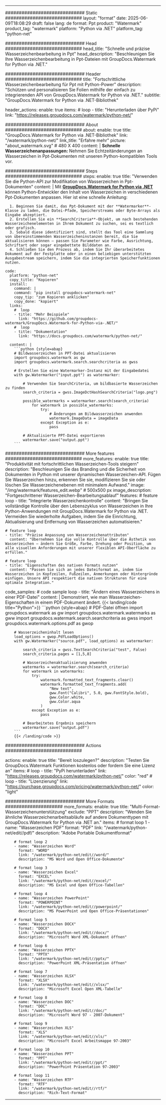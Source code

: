 
---
############################# Static ############################
layout: "format"
date:  2025-06-09T18:08:29
draft: false
lang: de
format: Ppt
product: "Watermark"
product_tag: "watermark"
platform: "Python via .NET"
platform_tag: "python-net"

############################# Head ############################
head_title: "Schnelle und präzise Wasserzeichenbearbeitung in Ppt"
head_description: "Beschleunigen Sie Ihre Wasserzeichenbearbeitung in Ppt-Dateien mit GroupDocs.Watermark for Python via .NET."

############################# Header ############################
title: "Fortschrittliche Wasserzeichenbearbeitung für Ppt mit Python-Power" 
description: "Schützen und personalisieren Sie Folien mithilfe der einfach zu integrierenden API von GroupDocs.Watermark for Python via .NET."
subtitle: "GroupDocs.Watermark for Python via .NET-Bibliothek" 

header_actions:
  enable: true
  items:
    #  loop
    - title: "Herunterladen über PyPi"
      link: "https://releases.groupdocs.com/watermark/python-net/"
      
############################# About ############################
about:
    enable: true
    title: "GroupDocs.Watermark for Python via .NET-Bibliothek"
    link: "/watermark/python-net/"
    link_title: "Erfahre mehr"
    picture: "about_watermark.svg" # 480 X 400
    content: |
       **Schnelle Wasserzeichenanpassungen:** Nehmen Sie Echtzeitänderungen an Wasserzeichen in Ppt-Dokumenten mit unseren Python-kompatiblen Tools vor.

############################# Steps ############################
steps:
    enable: true
    title: "Verwenden Sie die Python-API zur Modifikation von Wasserzeichen in Ppt-Dokumenten"
    content: |
      Mit **[GroupDocs.Watermark for Python via .NET](https://products.groupdocs.com/watermark/python-net/)** können Python-Entwickler den Inhalt von Wasserzeichen in verschiedenen Ppt-Dokumenten anpassen. Hier ist eine schnelle Anleitung:
      
      1. Beginnen Sie damit, das Ppt-Dokument mit der **Watermarker**-Klasse zu laden, die Datei-Pfade, Speicherstreams oder Byte-Arrays als Eingabe akzeptiert.
      2. Erstellen Sie ein **SearchCriteria**-Objekt, um nach bestehenden Wasserzeichenelementen in Ihrem Dokument zu suchen, sei es textlich oder grafisch.
      3. Sobald diese identifiziert sind, stellt das Tool eine Sammlung von übereinstimmenden Wasserzeicheninstanzen bereit, die Sie aktualisieren können – passen Sie Parameter wie Farbe, Ausrichtung, Schriftart oder sogar eingebettete Bilddaten an.
      4. Schließen Sie den Prozess ab, indem Sie Ihr überarbeitetes Dokument auf der Festplatte oder in einen beliebigen unterstützten Ausgabestream speichern, indem Sie die integrierten Speicherfunktionen nutzen.
   
    code:
      platform: "python-net"
      copy_title: "Kopieren"
      install:
        command: |
        command: "pip install groupdocs-watermark-net"
        copy_tip: "zum Kopieren anklicken"
        copy_done: "kopiert"
      links:
        #  loop
        - title: "Mehr Beispiele"
          link: "https://github.com/groupdocs-watermark/GroupDocs.Watermark-for-Python-via-.NET/"
        #  loop
        - title: "Dokumentation"
          link: "https://docs.groupdocs.com/watermark/python-net/"
          
      content: |
        ```python {style=abap}
        # Bildwasserzeichen in PPT-Datei aktualisieren
        import groupdocs.watermark as gw
        import groupdocs.watermark.search.searchcriteria as gwss

        # Erstellen Sie eine Watermarker-Instanz mit der Eingabedatei
        with gw.Watermarker("input.ppt") as watermarker:

            # Verwenden Sie SearchCriteria, um bildbasierte Wasserzeichen zu finden
            search_criteria = gwss.ImageDctHashSearchCriteria("logo.png")

            possible_watermarks = watermarker.search(search_criteria)
                for watermark in possible_watermarks:
                    try:
                        # Änderungen am Bildwasserzeichen anwenden
                        watermark.ImageData = imageData
                    except Exception as e:
                        pass

            # Aktualisierte PPT-Datei exportieren
            watermarker.save("output.ppt")
        ```     

############################# More features ############################
more_features:
  enable: true
  title: "Produktivität mit fortschrittlichen Wasserzeichen-Tools steigern"
  description: "Beschleunigen Sie das Branding und die Sicherheit von Dokumenten in Python mit unserer dynamischen Wasserzeichen-API. Fügen Sie Wasserzeichen hinzu, erkennen Sie sie, modifizieren Sie sie oder löschen Sie Wasserzeichenebenen mit minimalem Aufwand."
  image: "/img/watermark/features_edit.webp" # 500x500 px
  image_description: "Fortgeschrittener Wasserzeichen-Bearbeitungsablauf"
  features:
    # feature loop
    - title: "Integrierte Wasserzeichenkontrolle"
      content: "Bringen Sie vollständige Kontrolle über den Lebenszyklus von Wasserzeichen in Ihre Python-Anwendungen mit GroupDocs.Watermark for Python via .NET. Vermeiden Sie wiederholte Aufgaben, indem Sie die Einrichtung, Aktualisierung und Entfernung von Wasserzeichen automatisieren."

    # feature loop
    - title: "Präzise Anpassung von Wasserzeichenattributen"
      content: "Übernehmen Sie die volle Kontrolle über die Ästhetik von Wasserzeichen – ändern Sie Größe, Farbe, Drehung oder Position, um alle visuellen Anforderungen mit unserer flexiblen API-Oberfläche zu erfüllen."

    # feature loop
    - title: "Eigenschaften des nativen Formats nutzen"
      content: "Passen Sie sich an jedes Dateiformat an, indem Sie Wasserzeichen in Kopfzeilen, Fußzeilen, Anmerkungen oder Hintergründe einfügen. Unsere API respektiert die nativen Strukturen für eine optimale Integration."
      
  code_samples:
    # code sample loop
    - title: "Ändern eines Wasserzeichens in einer PDF-Datei"
      content: |
        Demonstriert, wie man Wasserzeichen-Eigenschaften in einem PDF-Dokument ändert.
        {{< landing/code title="Python">}}
        ```python {style=abap}
        # PDF-Datei öffnen
        import groupdocs.watermark as gw
        import groupdocs.watermark.watermarks as gww
        import groupdocs.watermark.search.searchcriteria as gwss
        import groupdocs.watermark.options.pdf as gwop

        # Wasserzeicheninhalt lesen
        load_options = gwop.PdfLoadOptions()
        with gw.Watermarker("source.pdf", load_options) as watermarker:

            search_criteria = gwss.TextSearchCriteria("test", False)
            search_criteria.pages = [1,5,8]

            # Wasserzeichenaktualisierung anwenden
            watermarks = watermarker.search(search_criteria)
            for watermark in watermarks:
                try:
                    watermark.formatted_text_fragments.clear()
                    watermark.formatted_text_fragments.add(
                        "New text", 
                        gww.Font("Calibri", 5.0, gww.FontStyle.bold), 
                        gww.Color.white, 
                        gww.Color.aqua
                    )
                except Exception as e:
                    pass
        
            # Bearbeitetes Ergebnis speichern
            watermarker.save("output.pdf")
        ```
        {{< /landing/code >}}


############################# Actions ############################

actions:
  enable: true
  title: "Bereit loszulegen?"
  description: "Testen Sie GroupDocs.Watermark Funktionen kostenlos oder fordern Sie eine Lizenz an"
  items:
    #  loop
    - title: "PyPi herunterladen"
      link: "https://releases.groupdocs.com/watermark/python-net/"
      color: "red"
        #  loop
    - title: "Lizenzierung"
      link: "https://purchase.groupdocs.com/pricing/watermark/python-net/"
      color: "light"


############################# More Formats #####################
more_formats:
    enable: true
    title: "Multi-Format-Wasserzeichenunterstützung"
    exclude: "PPT"
    description: "Wenden Sie ähnliche Wasserzeichenarbeitsabläufe auf andere Dokumenttypen mit GroupDocs.Watermark for Python via .NET an."
    items: 
        # format loop 1
        - name: "Wasserzeichen PDF"
          format: "PDF"
          link: "/watermark/python-net/edit//pdf/"
          description: "Adobe Portable Dokumentformat"

        # format loop 2
        - name: "Wasserzeichen Word"
          format: "WORD"
          link: "/watermark/python-net/edit//word/"
          description: "MS Word und Open Office-Dokumente"
          
        # format loop 3
        - name: "Wasserzeichen Excel"
          format: "EXCEL"
          link: "/watermark/python-net/edit//excel/"
          description: "MS Excel und Open Office-Tabellen"

        # format loop 4
        - name: "Wasserzeichen PowerPoint"
          format: "POWERPOINT"
          link: "/watermark/python-net/edit//powerpoint/"
          description: "MS PowerPoint und Open Office-Präsentationen"

        # format loop 5
        - name: "Wasserzeichen DOCX"
          format: "DOCX"
          link: "/watermark/python-net/edit//docx/"
          description: "Microsoft Word XML-Dokument öffnen"
          
        # format loop 6
        - name: "Wasserzeichen PPTX"
          format: "PPTX"
          link: "/watermark/python-net/edit//pptx/"
          description: "PowerPoint XML-Präsentation öffnen"
          
        # format loop 7
        - name: "Wasserzeichen XLSX"
          format: "XLSX"
          link: "/watermark/python-net/edit//xlsx/"
          description: "Microsoft Excel Open XML-Tabelle"

        # format loop 8
        - name: "Wasserzeichen DOC"
          format: "DOC"
          link: "/watermark/python-net/edit//doc/"
          description: "Microsoft Word 97 - 2007-Dokument"

        # format loop 9
        - name: "Wasserzeichen XLS"
          format: "XLS"
          link: "/watermark/python-net/edit//xls/"
          description: "Microsoft Excel Arbeitsmappe 97-2003"

        # format loop 10
        - name: "Wasserzeichen PPT"
          format: "PPT"
          link: "/watermark/python-net/edit//ppt/"
          description: "PowerPoint Präsentation 97-2003"

        # format loop 11
        - name: "Wasserzeichen RTF"
          format: "RTF"
          link: "/watermark/python-net/edit//rtf/"
          description: "Rich-Text-Format"

---